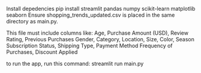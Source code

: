 Install depedencies
pip install streamlit pandas numpy scikit-learn matplotlib seaborn
Ensure shopping_trends_updated.csv is placed in the same directory as main.py.

This file must include columns like:
Age, Purchase Amount (USD), Review Rating, Previous Purchases
Gender, Category, Location, Size, Color, Season
Subscription Status, Shipping Type, Payment Method
Frequency of Purchases, Discount Applied

to run the app, run this command:
streamlit run main.py

